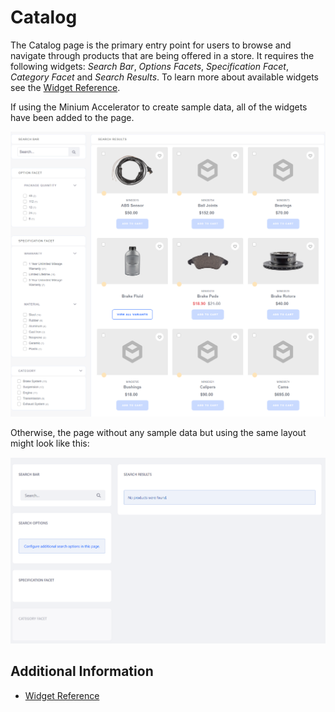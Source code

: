# Catalog

The Catalog page is the primary entry point for users to browse and navigate through products that are being offered in a store. It requires the following widgets: _Search Bar_, _Options Facets_, _Specification Facet_, _Category Facet_ and _Search Results_. To learn more about available widgets see the [Widget Reference](../widget-reference/README.md).

If using the Minium Accelerator to create sample data, all of the widgets have been added to the page.

![Minium demo catalog](./catalog/images/01.png)

Otherwise, the page without any sample data but using the same layout might look like this:

![Empty catalog](./catalog/images/02.png)

## Additional Information

* [Widget Reference](../widget-reference/README.md)

